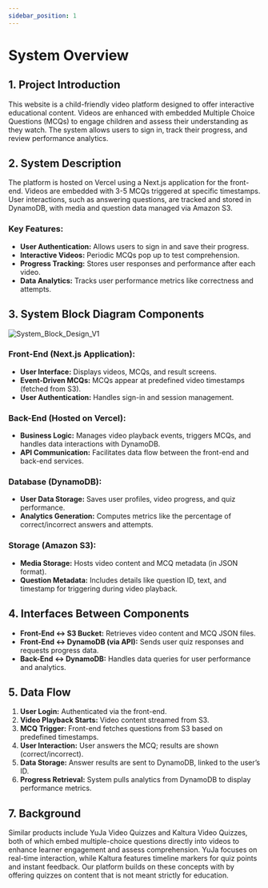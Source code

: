 ```yaml
---
sidebar_position: 1
---
```


# System Overview

## 1. Project Introduction
This website is a child-friendly video platform designed to offer interactive educational content. Videos are enhanced with embedded Multiple Choice Questions (MCQs) to engage children and assess their understanding as they watch. The system allows users to sign in, track their progress, and review performance analytics.

## 2. System Description
The platform is hosted on Vercel using a Next.js application for the front-end. Videos are embedded with 3-5 MCQs triggered at specific timestamps. User interactions, such as answering questions, are tracked and stored in DynamoDB, with media and question data managed via Amazon S3.

### Key Features:
- **User Authentication:** Allows users to sign in and save their progress.
- **Interactive Videos:** Periodic MCQs pop up to test comprehension.
- **Progress Tracking:** Stores user responses and performance after each video.
- **Data Analytics:** Tracks user performance metrics like correctness and attempts.

## 3. System Block Diagram Components

![System_Block_Design_V1](https://github.com/user-attachments/assets/b3c291db-bf45-4f3b-8015-febfc8636a4f)

### Front-End (Next.js Application):
- **User Interface:** Displays videos, MCQs, and result screens.
- **Event-Driven MCQs:** MCQs appear at predefined video timestamps (fetched from S3).
- **User Authentication:** Handles sign-in and session management.

### Back-End (Hosted on Vercel):
- **Business Logic:** Manages video playback events, triggers MCQs, and handles data interactions with DynamoDB.
- **API Communication:** Facilitates data flow between the front-end and back-end services.

### Database (DynamoDB):
- **User Data Storage:** Saves user profiles, video progress, and quiz performance.
- **Analytics Generation:** Computes metrics like the percentage of correct/incorrect answers and attempts.

### Storage (Amazon S3):
- **Media Storage:** Hosts video content and MCQ metadata (in JSON format).
- **Question Metadata:** Includes details like question ID, text, and timestamp for triggering during video playback.

## 4. Interfaces Between Components
- **Front-End ↔ S3 Bucket:** Retrieves video content and MCQ JSON files.
- **Front-End ↔ DynamoDB (via API):** Sends user quiz responses and requests progress data.
- **Back-End ↔ DynamoDB:** Handles data queries for user performance and analytics.

## 5. Data Flow
1. **User Login:** Authenticated via the front-end.
2. **Video Playback Starts:** Video content streamed from S3.
3. **MCQ Trigger:** Front-end fetches questions from S3 based on predefined timestamps.
4. **User Interaction:** User answers the MCQ; results are shown (correct/incorrect).
5. **Data Storage:** Answer results are sent to DynamoDB, linked to the user’s ID.
6. **Progress Retrieval:** System pulls analytics from DynamoDB to display performance metrics.
 
## 7. Background

Similar products include YuJa Video Quizzes and Kaltura Video Quizzes, both of which embed multiple-choice questions directly into videos to enhance learner engagement and assess comprehension. YuJa focuses on real-time interaction, while Kaltura features timeline markers for quiz points and instant feedback. Our platform builds on these concepts with by offering quizzes on content that is not meant strictly for education. 

